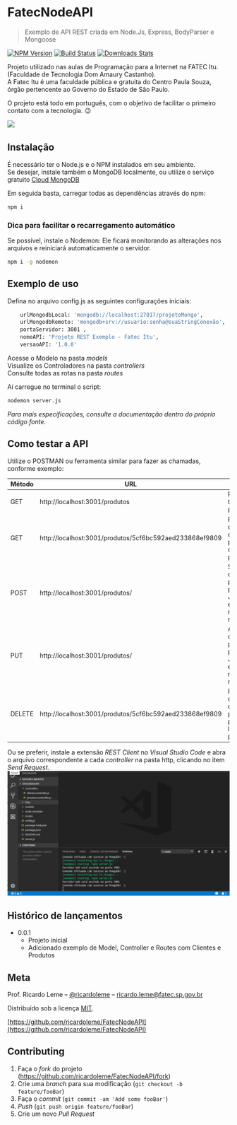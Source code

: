 # FatecNodeAPI
> Exemplo de API REST criada em Node.Js, Express, BodyParser e Mongoose

[![NPM Version][npm-image]][npm-url]
[![Build Status][travis-image]][travis-url]
[![Downloads Stats][npm-downloads]][npm-url]

Projeto utilizado nas aulas de Programação para a Internet na FATEC Itu. (Faculdade de Tecnologia Dom Amaury Castanho).  
A Fatec Itu é uma faculdade pública e gratuita do Centro Paula Souza, órgão pertencente ao Governo do Estado de São Paulo.  

O projeto está todo em português, com o objetivo de facilitar o primeiro contato com a tecnologia. :wink:

![](../header.png)

## Instalação
É necessário ter o Node.js e o NPM instalados em seu ambiente.  
Se desejar, instale também o MongoDB localmente, ou utilize o serviço gratuito [Cloud MongoDB](https://cloud.mongodb.com)

Em seguida basta, carregar todas as dependências através do npm:
```sh
npm i
```

### Dica para facilitar o recarregamento automático 
Se possível, instale o Nodemon: Ele ficará monitorando as alterações nos arquivos e reiniciará automaticamente o servidor.

```sh
npm i -g nodemon
```

## Exemplo de uso

Defina no arquivo config.js as seguintes configurações iniciais:

```sh
    urlMongodbLocal: 'mongodb://localhost:27017/projetoMongo',
    urlMongodbRemoto: 'mongodb+srv://usuario:senha@suaStringConexão',
    portaServidor: 3001 ,
    nomeAPI: 'Projeto REST Exemplo - Fatec Itu',
    versaoAPI: '1.0.0'
```

Acesse o Modelo na pasta _models_  
Visualize os Controladores na pasta _controllers_  
Consulte todas as rotas na pasta _routes_  

Aí carregue no terminal o script:

```sh
nodemon server.js
```

_Para mais especificações, consulte a documentação dentro do próprio código fonte._

## Como testar a API

Utilize o POSTMAN ou ferramenta similar para fazer as chamadas, conforme exemplo:

| Método  | URL | Ação |
| ------------- | ------------- |------------- |
| GET  | http://localhost:3001/produtos  | Retorna todos os produtos |
| GET  | http://localhost:3001/produtos/5cf6bc592aed233868ef9809  | Retorna os dados do produto com o ID passado |
| POST  | http://localhost:3001/produtos/  | Salva os dados do produto a partir do JSON enviado na requisição |
| PUT  | http://localhost:3001/produtos/  | Altera os dados do produto a partir do JSON enviado na requisição |
| DELETE  | http://localhost:3001/produtos/5cf6bc592aed233868ef9809   | Remove os dados do produto a partir do ID passado |


Ou se preferir, instale a extensão *REST Client* no _Visual Studio Code_ e abra o arquivo correspondente a cada _controller_ na pasta http, clicando
no item _Send Request_.
![](/public/img/exemplo_rest.gif)

## Histórico de lançamentos

* 0.0.1
    * Projeto inicial
    * Adicionado exemplo de Model, Controller e Routes com Clientes e Produtos

## Meta

Prof. Ricardo Leme – [@ricardoleme](https://twitter.com/ricardorleme) – ricardo.leme@fatec.sp.gov.br

Distribuído sob a licença [MIT](https://opensource.org/licenses/MIT).

[https://github.com/ricardoleme/FatecNodeAPI](https://github.com/ricardoleme/FatecNodeAPI)

## Contributing

1. Faça o _fork_ do projeto (<https://github.com/ricardoleme/FatecNodeAPI/fork>)
2. Crie uma _branch_ para sua modificação (`git checkout -b feature/fooBar`)
3. Faça o _commit_ (`git commit -am 'Add some fooBar'`)
4. _Push_ (`git push origin feature/fooBar`)
5. Crie um novo _Pull Request_

[npm-image]: https://img.shields.io/npm/v/datadog-metrics.svg?style=flat-square
[npm-url]: https://npmjs.org/package/datadog-metrics
[npm-downloads]: https://img.shields.io/npm/dm/datadog-metrics.svg?style=flat-square
[travis-image]: https://img.shields.io/travis/dbader/node-datadog-metrics/master.svg?style=flat-square
[travis-url]: https://travis-ci.org/dbader/node-datadog-metrics
[Fatec]: http://fatecitu.edu.br/resources/site2/fatec_logo.png 

